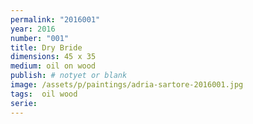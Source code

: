 ```yaml
---
permalink: "2016001"
year: 2016
number: "001"
title: Dry Bride
dimensions: 45 x 35
medium: oil on wood
publish: # notyet or blank
image: /assets/p/paintings/adria-sartore-2016001.jpg
tags:  oil wood
serie:
---
```

